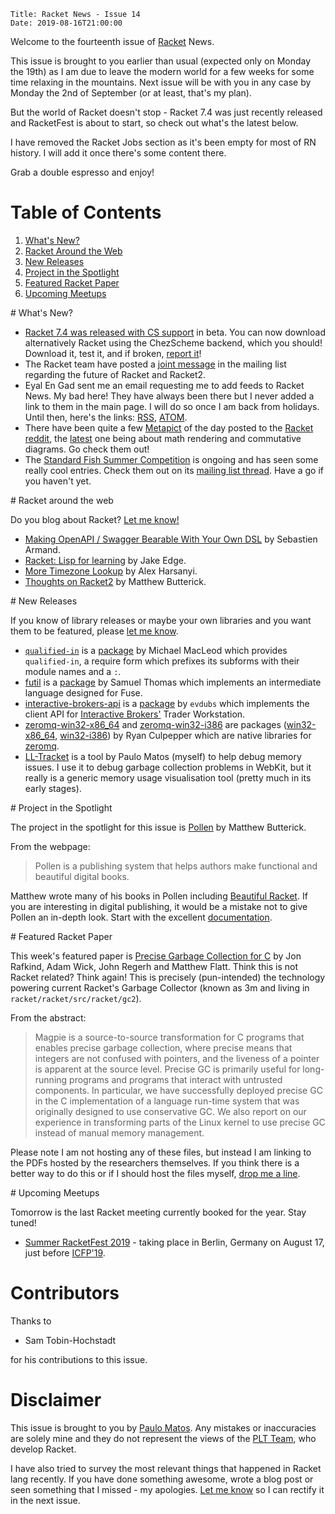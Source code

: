     Title: Racket News - Issue 14
    Date: 2019-08-16T21:00:00

Welcome to the fourteenth issue of [Racket](https://www.racket-lang.org) News. 

This issue is brought to you earlier than usual (expected only on Monday the 19th) as I am due to leave the modern world for a few weeks for some time relaxing in the mountains. Next issue will be with you in any case by Monday the 2nd of September (or at least, that's my plan).

But the world of Racket doesn't stop - Racket 7.4 was just recently released and RacketFest is about to start, so check out what's the latest below.

I have removed the Racket Jobs section as it's been empty for most of RN history. I will add it once there's some content there.

Grab a double espresso and enjoy! 

# Table of Contents

1. [What's New?](#whatsnew)
2. [Racket Around the Web](#aroundtheweb)
3. [New Releases](#newreleases)
4. [Project in the Spotlight](#spotlight)
5. [Featured Racket Paper](#featuredpaper)
6. [Upcoming Meetups](#meetups)

<div id='whatsnew'/>
# What's New?

* [Racket 7.4 was released with CS support](https://blog.racket-lang.org/2019/08/racket-v7-4.html) in beta. You can now download alternatively Racket using the ChezScheme backend, which you should! Download it, test it, and if broken, [report it](https://github.com/racket/racket/issues/new)!
* The Racket team have posted a [joint message](https://groups.google.com/d/msg/racket-users/9Eh9H1Jt28Q/JXyDBfFrAgAJ) in the mailing list regarding the future of Racket and Racket2.
* Eyal En Gad sent me an email requesting me to add feeds to Racket News. My bad here! They have always been there but I never added a link to them in the main page. I will do so once I am back from holidays. Until then, here's the links: [RSS](https://racket-news.com/feeds/all.rss.xml), [ATOM](https://racket-news.com/feeds/all.atom.xml).
* There have been quite a few [Metapict](https://docs.racket-lang.org/metapict/index.html?q=metapict) of the day posted to the [Racket reddit](https://www.reddit.com/r/Racket), the [latest](https://www.reddit.com/r/Racket/comments/cqr0ws/metapict_of_the_day/) one being about math rendering and commutative diagrams. Go check them out!
* The [Standard Fish Summer Competition](https://groups.google.com/d/msg/racket-users/5OCfPsAirs8/8jH-JFfmCQAJ) is ongoing and has seen some really cool entries. Check them out on its [mailing list thread](https://groups.google.com/d/msg/racket-users/5OCfPsAirs8/8jH-JFfmCQAJ). Have a go if you haven't yet.

<div id='aroundtheweb'/>
# Racket around the web

Do you blog about Racket? [Let me know!](mailto:pmatos@linki.tools)

* [Making OpenAPI / Swagger Bearable With Your Own DSL](https://developer.squareup.com/blog/making-openapi-swagger-bearable-with-your-own-dsl/) by Sebastien Armand.
* [Racket: Lisp for learning](https://lwn.net/Articles/795385/) by Jake Edge.
* [More Timezone Lookup](https://alex-hhh.github.io/2019/08/timezone-lookup-2.html) by Alex Harsanyi.
* [Thoughts on Racket2](https://beautifulracket.com/appendix/thoughts-on-racket2.html) by Matthew Butterick.

<div id='newreleases'/>
# New Releases

If you know of library releases or maybe your own libraries and you want them to be featured, please [let me know](mailto:pmatos@linki.tools).

* [`qualified-in`](https://github.com/MichaelMMacLeod/qualified-in) is a [package](https://pkgs.racket-lang.org/package/qualified-in) by Michael MacLeod which provides `qualified-in`, a require form which prefixes its subforms with their module names and a `:`.
* [futil](https://github.com/cucapra/futil.git) is a [package](https://pkgs.racket-lang.org/package/futil) by Samuel Thomas which implements an intermediate language designed for Fuse.
* [interactive-brokers-api](https://github.com/evdubs/interactive-brokers-api) is a [package](https://pkgs.racket-lang.org/package/interactive-brokers-api) by `evdubs` which implements the client API for [Interactive Brokers'](https://interactivebrokers.com/en/home.php) Trader Workstation.
* [zeromq-win32-x86_64](https://github.com/rmculpepper/racket-natipkg-zeromq/tree/master/zeromq-win32-x86_64) and [zeromq-win32-i386](https://github.com/rmculpepper/racket-natipkg-zeromq/tree/master/zeromq-win32-i386) are packages ([win32-x86_64](https://pkgs.racket-lang.org/package/zeromq-win32-x86_64), [win32-i386](https://pkgs.racket-lang.org/package/zeromq-win32-i386)) by Ryan Culpepper which are native libraries for [zeromq](https://zeromq.org/).
* [LL-Tracket](https://github.com/pmatos/LL-Tracket) is a tool by Paulo Matos (myself) to help debug memory issues. I use it to debug garbage collection problems in WebKit, but it really is a generic memory usage visualisation tool (pretty much in its early stages).

<div id='spotlight'/>
# Project in the Spotlight

The project in the spotlight for this issue is [Pollen](https://github.com/mbutterick/pollen) by Matthew Butterick.

From the webpage:

> Pollen is a publishing system that helps authors make functional and beautiful digital books.

Matthew wrote many of his books in Pollen including [Beautiful Racket](https://beautifulracket.com/). If you are interesting in digital publishing, it would be a mistake not to give Pollen an in-depth look. Start with the excellent [documentation](https://docs.racket-lang.org/pollen/).

<div id='featuredpaper'/>
# Featured Racket Paper

This week's featured paper is [Precise Garbage Collection for C](http://www.cs.utah.edu/~regehr/papers/ismm15-rafkind.pdf) by Jon Rafkind, Adam Wick, John Regerh and Matthew Flatt. Think this is not Racket related? Think again! This is precisely (pun-intended) the technology powering current Racket's Garbage Collector (known as 3m and living in `racket/racket/src/racket/gc2`).

From the abstract:

> Magpie is a source-to-source transformation for C programs that enables precise garbage collection, where precise means that integers are not confused with pointers, and the liveness of a pointer is apparent at the source level. Precise GC is primarily useful for long-running programs and programs that interact with untrusted components. In particular, we have successfully deployed precise GC in the C implementation of a language run-time system that was originally designed to use conservative GC. We also report on our experience in transforming parts of the Linux kernel to use precise GC instead of manual memory management. 

Please note I am not hosting any of these files, but instead I am linking to the PDFs hosted by the researchers themselves. If you think there is a better way to do this or if I should host the files myself, [drop me a line](mailto:pmatos@linki.tools).

<div id='meetups'/>
# Upcoming Meetups

 Tomorrow is the last Racket meeting currently booked for the year. Stay tuned!

* [Summer RacketFest 2019](https://racketfest.com/) - taking place in Berlin, Germany on August 17, just before [ICFP'19](https://icfp19.sigplan.org/). 

# Contributors

Thanks to 

* Sam Tobin-Hochstadt

for his contributions to this issue.

# Disclaimer

This issue is brought to you by [Paulo Matos](mailto:pmatos@linki.tools). Any mistakes or inaccuracies are solely mine and
they do not represent the views of the [PLT Team](http://www.racket-lang.org/team.html), who develop Racket.

I have also tried to survey the most relevant things that happened in Racket lang recently. If you have done something awesome, wrote a blog post or seen something that I missed - my apologies. [Let me know](mailto:pmatos@linki.tools) so I can rectify it in the next issue.
